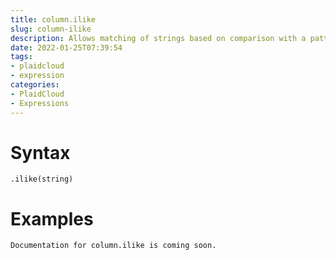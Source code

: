 ```yaml
---
title: column.ilike
slug: column-ilike
description: Allows matching of strings based on comparison with a pattern
date: 2022-01-25T07:39:54
tags:
- plaidcloud
- expression
categories:
- PlaidCloud
- Expressions
---
```



# Syntax



```
.ilike(string)
```


# Examples



```
Documentation for column.ilike is coming soon.
```

